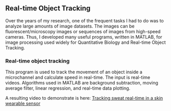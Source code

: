 ## Real-time Object Tracking

Over the years of my research, one of the frequent tasks I had to do was to analyze large amounts of image datasets. The images can be fluorescent/microscopy images or sequences of images from high-speed cameras. Thus, I developed many useful programs, written in MATLAB, for image processing used widely for Quantitative Biology and Real-time Object Tracking.

### Real-time object tracking
This program is used to track the movement of an object inside a microchannel and calculate speed in real-time. The input is real-time videos. Algorithms used in MATLAB are background subtraction, moving average filter, linear regression, and real-time data plotting.

A resulting video to demonstrate is here: [Tracking sweat real-time in a skin wearable sensor](https://www.sites.google.com/view/dinhtuanphan/skills?authuser=0)



